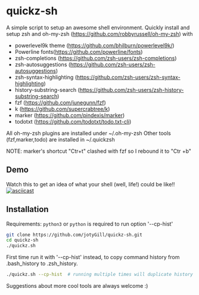 # quickz-sh
A simple script to setup an awesome shell environment.
Quickly install and setup zsh and oh-my-zsh (https://github.com/robbyrussell/oh-my-zsh) with
* powerlevel9k theme (https://github.com/bhilburn/powerlevel9k/)
* Powerline fonts(https://github.com/powerline/fonts)
* zsh-completions (https://github.com/zsh-users/zsh-completions)
* zsh-autosuggestions (https://github.com/zsh-users/zsh-autosuggestions)
* zsh-syntax-highlighting (https://github.com/zsh-users/zsh-syntax-highlighting)
* history-substring-search (https://github.com/zsh-users/zsh-history-substring-search)
* fzf (https://github.com/junegunn/fzf)
* k (https://github.com/supercrabtree/k)
* marker (https://github.com/pindexis/marker)
* todotxt (https://github.com/todotxt/todo.txt-cli)

All oh-my-zsh plugins are installed under ~/.oh-my-zsh
Other tools (fzf,marker,todo) are installed in ~/.quickzsh

NOTE: marker's shortcut "Ctr+t" clashed with fzf so I rebound it to "Ctr +b"

## Demo
Watch this to get an idea of what your shell (well, life!) could be like!!
[![asciicast](https://asciinema.org/a/DWdnOayem0yUCgQH5UrVZryM4.png)](https://asciinema.org/a/DWdnOayem0yUCgQH5UrVZryM4)

## Installation
Requirements:
`python3` or `python` is required to run option '--cp-hist'

``` bash
git clone https://github.com/jotyGill/quickz-sh.git
cd quickz-sh
./quickz.sh
```
First time run it with '--cp-hist' instead, to copy command history from .bash_history to .zsh_history.
``` bash
./quickz.sh --cp-hist  # running multiple times will duplicate history entries
```

Suggestions about more cool tools are always welcome :)
